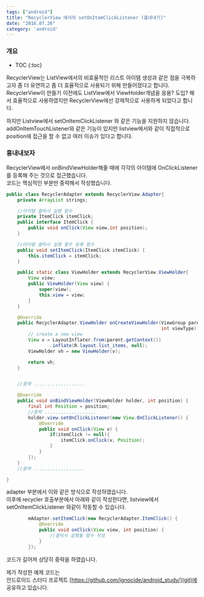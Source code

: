 ```yaml
---
tags: ["android"]
title: "RecyclerView 에서의 setOnItemClickListener (흉내내기)"
date: "2016.07.26"
category: 'android'
---
```


### 개요  

* TOC
{:toc}


RecyclerView는 ListView에서의 비효율적인 리스트 아이템 생성과 같은 점을 극복하고자 좀 더 유연하고 좀 더 효율적으로 사용되기 위해 만들어졌다고 합니다.  
RecyclerView이 만들기 이전에도 ListView에서 ViewHolder개념을 응용? 도입? 해서 효율적으로 사용하였지만 RecyclerView에선 강제적으로 사용하게 되었다고 합니다.  

하지만 Listview에서 setOnItemClickListener 와 같은 기능을 지원하지 않습니다.  addOnItemTouchListener와 같은 기능이 있지만 listview에서와 같이 직접적으로 position에 접근을 할 수 없고 여러 이슈가 있다고 합니다.  

### 흉내내보자  

RecyclerView에서 onBindViewHolder해줄 때에 각각의 아이템에 OnClickListener를 등록해 주는 것으로 접근했습니다.  
코드는 핵심적인 부분만 중략해서 작성했습니다.  

```java
public class RecyclerAdapter extends RecyclerView.Adapter{
    private ArrayList strings;

    //아이템 클릭시 실행 함수
    private ItemClick itemClick;
    public interface ItemClick {
        public void onClick(View view,int position);
    }

    //아이템 클릭시 실행 함수 등록 함수
    public void setItemClick(ItemClick itemClick) {
        this.itemClick = itemClick;
    }

    public static class ViewHolder extends RecyclerView.ViewHolder{
        View view;
        public ViewHolder(View view) {
            super(view);
            this.view = view;
        }
    }

    @Override
    public RecyclerAdapter.ViewHolder onCreateViewHolder(ViewGroup parent,
                                                         int viewType) {
        // create a new view
        View v = LayoutInflater.from(parent.getContext())
                .inflate(R.layout.list_items, null);
        ViewHolder vh = new ViewHolder(v);

        return vh;
    }


    //중략 ...................

    @Override
    public void onBindViewHolder(ViewHolder holder, int position) {
        final int Position = position;
        //중략 ...................
        holder.view.setOnClickListener(new View.OnClickListener() {
            @Override
            public void onClick(View v) {
                if(itemClick != null){
                    itemClick.onClick(v, Position);
                }
            }
        });
    }
    //중략 ...................

}
```

adapter 부분에서 이와 같은 방식으로 작성하였습니다.  
이후에 recycler 호출부분에서 아래와 같이 작성한다면, listview에서 setOnItemClickListener 와같이 작동할 수 있습니다.  
```java
        mAdapter.setItemClick(new RecyclerAdapter.ItemClick() {
            @Override
            public void onClick(View view, int position) {
                //클릭시 실행될 함수 작성
            }
        });
```

코드가 길어져 상당히 중략을 하였습니다.  

제가 작성한 예제 코드는  
안드로이드 스터디 프로젝트 [https://github.com/ignocide/android_study/](git)에 공유하고 있습니다.  
